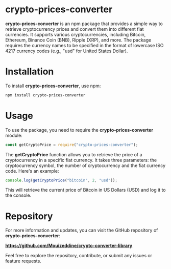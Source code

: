 ﻿# crypto-prices-converter

**crypto-prices-converter** is an npm package that provides a simple way to retrieve cryptocurrency prices and convert them into different fiat currencies. It supports various cryptocurrencies, including Bitcoin, Ethereum, Binance Coin (BNB), Ripple (XRP), and more. The package requires the currency names to be specified in the format of lowercase ISO 4217 currency codes (e.g., "usd" for United States Dollar).

# Installation

To install **crypto-prices-converter**, use npm:

```bash
npm install crypto-prices-converter
```

# Usage

To use the package, you need to require the **crypto-prices-converter** module:

```js
const getCryptoPrice = require("crypto-prices-converter");
```

The **getCryptoPrice** function allows you to retrieve the price of a cryptocurrency in a specific fiat currency. It takes three parameters: the cryptocurrency symbol, the number of cryptocurrency and the fiat currency code. Here's an example:

```js
console.log(getCryptoPrice("bitcoin", 2, "usd"));
```

This will retrieve the current price of Bitcoin in US Dollars (USD) and log it to the console.

# Repository

For more information and updates, you can visit the GitHub repository of **crypto-prices-converter**:

**https://github.com/Mouizeddine/crypto-converter-library**

Feel free to explore the repository, contribute, or submit any issues or feature requests.
